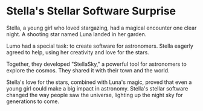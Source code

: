 # Stella's Stellar Software Surprise

Stella, a young girl who loved stargazing, had a magical encounter one clear 
night. A shooting star named Luna landed in her garden.

Lumo had a special task: to create software for astronomers. Stella eagerly 
agreed to help, using her creativity and love for the stars.

Together, they developed "StellaSky," a powerful tool for astronomers to explore
the cosmos. They shared it with their town and the world.

Stella's love for the stars, combined with Luna's magic, proved that even a 
young girl could make a big impact in astronomy. Stella's stellar software 
changed the way people saw the universe, lighting up the night sky for 
generations to come.
